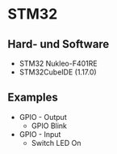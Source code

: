 # STM32

## Hard- und Software

 - STM32 Nukleo-F401RE
 - STM32CubeIDE (1.17.0)

## Examples

 - GPIO - Output
	 - GPIO Blink
 - GPIO - Input
	 - Switch LED On
